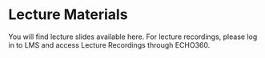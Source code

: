 # Lecture Materials

You will find lecture slides available here. For lecture recordings, please log in to LMS and access Lecture Recordings through ECHO360.&#x20;

